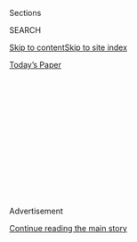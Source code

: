 <div id="app">

<div>

<div>

<div>

<div class="NYTAppHideMasthead css-1q2w90k e1suatyy0">

<div class="section css-ui9rw0 e1suatyy2">

<div class="css-eph4ug er09x8g0">

<div class="css-6n7j50">

</div>

<span class="css-1dv1kvn">Sections</span>

<div class="css-10488qs">

<span class="css-1dv1kvn">SEARCH</span>

</div>

[Skip to content](#site-content)[Skip to site
index](#site-index)

</div>

<div class="css-10698na e1huz5gh0">

</div>

</div>

<div id="masthead-bar-one" class="section hasLinks css-15hmgas e1csuq9d3">

<div class="css-uqyvli e1csuq9d0">

</div>

<div class="css-1uqjmks e1csuq9d1">

</div>

<div class="css-9e9ivx">

[](https://myaccount.nytimes3xbfgragh.onion/auth/login?response_type=cookie&client_id=vi)

</div>

<div class="css-1bvtpon e1csuq9d2">

[Today’s
Paper](https://www.nytimes3xbfgragh.onion/section/todayspaper)

</div>

</div>

</div>

</div>

<div data-aria-hidden="false">

<div id="site-content" data-role="main">

<div>

<div class="css-1aor85t" style="opacity:0.000000001;z-index:-1;visibility:hidden">

<div class="css-1hqnpie">

<div class="css-epjblv">

<span class="css-17xtcya">[Opinion](/section/opinion)</span><span class="css-x15j1o">|</span><span class="css-fwqvlz">To
the Readers of This
Newsletter</span>

</div>

<div class="css-k008qs">

<div class="css-1iwv8en">

<span class="css-18z7m18"></span>

<div>

</div>

</div>

<span class="css-1n6z4y">https://nyti.ms/35n0NlP</span>

<div class="css-1705lsu">

<div class="css-4xjgmj">

<div class="css-4skfbu" data-role="toolbar" data-aria-label="Social Media Share buttons, Save button, and Comments Panel with current comment count" data-testid="share-tools">

  - 
  - 
  - 
  - 
    
    <div class="css-6n7j50">
    
    </div>

  - 

</div>

</div>

</div>

</div>

</div>

</div>

<div id="NYT_TOP_BANNER_REGION" class="css-13pd83m">

</div>

<div id="top-wrapper" class="css-1sy8kpn">

<div id="top-slug" class="css-l9onyx">

Advertisement

</div>

[Continue reading the main
story](#after-top)

<div class="ad top-wrapper" style="text-align:center;height:100%;display:block;min-height:250px">

<div id="top" class="place-ad" data-position="top" data-size-key="top">

</div>

</div>

<div id="after-top">

</div>

</div>

<div>

<div class="css-v5btjw etb61u70">

<div class="css-v05ibm etb61u71">

[Opinion](/section/opinion)

</div>

</div>

<div id="sponsor-wrapper" class="css-1hyfx7x">

<div id="sponsor-slug" class="css-19vbshk">

Supported by

</div>

[Continue reading the main
story](#after-sponsor)

<div id="sponsor" class="ad sponsor-wrapper" style="text-align:center;height:100%;display:block">

</div>

<div id="after-sponsor">

</div>

</div>

<div class="css-186x18t">

</div>

<div class="css-1vkm6nb ehdk2mb0">

# To the Readers of This Newsletter

</div>

Thank you.

<div class="css-18e8msd">

<div class="css-vp77d3 epjyd6m0">

<div class="css-1p10dcb ey68jwv0" data-aria-hidden="true">

[![David
Leonhardt](https://static01.graylady3jvrrxbe.onion/images/2020/05/01/multimedia/David-Leonhardt-Headshot-The-Morning/David-Leonhardt-Headshot-The-Morning-thumbLarge-v3.png
"David Leonhardt")](https://www.nytimes3xbfgragh.onion/by/david-leonhardt)

</div>

<div class="css-1baulvz">

By [<span class="css-1baulvz last-byline" itemprop="name">David
Leonhardt</span>](https://www.nytimes3xbfgragh.onion/by/david-leonhardt)

<div class="css-8atqhb">

Opinion Columnist

</div>

</div>

</div>

  - May 1,
    2020

  - 
    
    <div class="css-4xjgmj">
    
    <div class="css-d8bdto" data-role="toolbar" data-aria-label="Social Media Share buttons, Save button, and Comments Panel with current comment count" data-testid="share-tools">
    
      - 
      - 
      - 
      - 
        
        <div class="css-6n7j50">
        
        </div>
    
      - 
    
    </div>
    
    </div>

</div>

</div>

<div class="section meteredContent css-1r7ky0e" name="articleBody" itemprop="articleBody">

<div class="css-1fanzo5 StoryBodyCompanionColumn">

<div class="css-53u6y8">

*This article originally ran as part of David Leonhardt’s newsletter,
which will be named Opinion Today starting May 4. You can* [*sign up
here*](https://www.nytimes3xbfgragh.onion/newsletters/opinion-todaynl)
*to receive it each weekday.*

Four years ago, James Bennet — who had recently become my boss, as The
Times’s new editorial page editor — came to me with an idea. Each
weekday, The Times sent out an email with links to each Opinion article.
Many people opened the email, but James thought it seemed like a missed
opportunity, because we didn’t add any extra material to the links. The
email was derivative rather than distinctive.

So James asked if I wanted to write a short introduction each day. He
said that I’d only need to do it for a couple of months, until the 2016
presidential election, and then he would figure out what to do with the
newsletter.

But I got hooked, because people read email newsletters. I heard from so
many of you, via email and sometimes in person. I heard when you
disagreed with me and I heard when you had ideas to add. Perhaps above
all, you told me how much you appreciated getting links to non-Times
articles, too.

</div>

</div>

<div class="css-1fanzo5 StoryBodyCompanionColumn">

<div class="css-53u6y8">

Almost four years later, I’m still writing this newsletter. Today,
however, will be my last day — for a good reason, one that I think will
give you even more ways to understand the news. (I’ve also stopped
writing my Monday Op-Ed column but will continue to write for Sunday
Review.)

First, my own future: Starting next week, I’ll be writing The Times’s
main morning newsletter, covering the day’s biggest news and cultural
developments.

If you have enjoyed this newsletter, I hope you’ll continue to read my
work in your inboxes each weekday. [You can sign up
here](https://www.nytimes3xbfgragh.onion/newsletters/morning-briefing)
if you don’t already subscribe. We’ll be shortening the name of the
newsletter, which is now called The Morning Briefing, to simply The
Morning.

I’m really excited about [this
project](https://www.nytco.com/press/new-role-for-david-leonhardt/). My
colleagues and I are setting out to create a new kind of daily
publication — more succinct than the full New York Times but with the
same sensibility. Our overriding goals are clarity, explanation, context
and, ideally, delight.

As for *this* email newsletter: It isn’t going anywhere. Instead, the
person who had the original good idea to turn it into something more
substantial — James Bennet — will be taking it over. James will be
offering his own thoughts at the top most days, and other editors in the
Opinion section will also do so.

</div>

</div>

<div class="css-1fanzo5 StoryBodyCompanionColumn">

<div class="css-53u6y8">

This newsletter, as it always has, will continue providing you with
links to every Opinion article published by The Times. And the
newsletter will go back to its original name: Opinion Today. You don’t
need to do anything to continue receiving it (and you can unsubscribe by
clicking a link at the bottom).

I want to end by thanking all of you who have spent time reading this
newsletter over the last few years. Your feedback and critiques have
made me a better journalist. And your engagement has made me understand
the enormous potential of newsletters.

James feels the same way, and that’s why we have both decided to devote
more time to them. As always, you can let me know what you think, at
<leonhardt@NYTimes.com>.

With gratitude,

David

*If you are not a subscriber to this newsletter, you can* [*subscribe
here*](https://www.nytimes3xbfgragh.onion/newsletters/david-leonhardt)*.
You can also join me on* [*Twitter
(@DLeonhardt)*](https://twitter.com/DLeonhardt) *and*
[*Facebook*](https://www.facebookcorewwwi.onion/DavidRLeonhardt/)*.*

*Follow The New York Times Opinion section on*
[*Facebook*](https://www.facebookcorewwwi.onion/nytopinion)*,* [*Twitter
(@NYTopinion)*](http://twitter.com/NYTOpinion) *and*
[*Instagram*](https://www.instagram.com/nytopinion/)*.*

</div>

</div>

</div>

<div>

</div>

<div>

</div>

<div>

</div>

<div>

<div id="bottom-wrapper" class="css-1ede5it">

<div id="bottom-slug" class="css-l9onyx">

Advertisement

</div>

[Continue reading the main
story](#after-bottom)

<div id="bottom" class="ad bottom-wrapper" style="text-align:center;height:100%;display:block;min-height:90px">

</div>

<div id="after-bottom">

</div>

</div>

</div>

</div>

</div>

## Site Index

<div>

</div>

## Site Information Navigation

  - [© <span>2020</span> <span>The New York Times
    Company</span>](https://help.nytimes3xbfgragh.onion/hc/en-us/articles/115014792127-Copyright-notice)

<!-- end list -->

  - [NYTCo](https://www.nytco.com/)
  - [Contact
    Us](https://help.nytimes3xbfgragh.onion/hc/en-us/articles/115015385887-Contact-Us)
  - [Work with us](https://www.nytco.com/careers/)
  - [Advertise](https://nytmediakit.com/)
  - [T Brand Studio](http://www.tbrandstudio.com/)
  - [Your Ad
    Choices](https://www.nytimes3xbfgragh.onion/privacy/cookie-policy#how-do-i-manage-trackers)
  - [Privacy](https://www.nytimes3xbfgragh.onion/privacy)
  - [Terms of
    Service](https://help.nytimes3xbfgragh.onion/hc/en-us/articles/115014893428-Terms-of-service)
  - [Terms of
    Sale](https://help.nytimes3xbfgragh.onion/hc/en-us/articles/115014893968-Terms-of-sale)
  - [Site
    Map](https://spiderbites.nytimes3xbfgragh.onion)
  - [Help](https://help.nytimes3xbfgragh.onion/hc/en-us)
  - [Subscriptions](https://www.nytimes3xbfgragh.onion/subscription?campaignId=37WXW)

</div>

</div>

</div>

</div>
